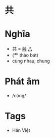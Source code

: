 # 共

# Nghĩa
* 共 = [艸](艸.md) [八](八.md)
* (龷 thảo bát)
* cùng nhau, chung

# Phát âm
* /cộng/

# Tags
* Hán Việt

<script>window.HANZI_FIELD='共';</script>
